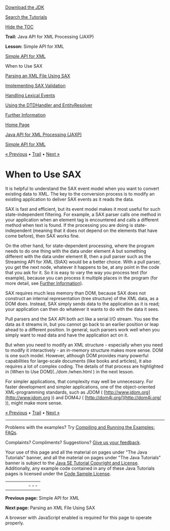 [Download
the JDK](http://java.sun.com/javase/6/download.jsp)
  
[Search the
Tutorials](../../search.html)
  
[Hide the TOC](javascript:toggleLeft())

**Trail:** Java API for XML Processing (JAXP)
  
**Lesson:** Simple API for XML

[Simple API for XML](index.html)

When to Use SAX

[Parsing an XML File Using SAX](parsing.html)

[Implementing SAX Validation](validation.html)

[Handling Lexical Events](events.html)

[Using the DTDHandler and EntityResolver](using.html)

[Further Information](info.html)

[Home Page](../../index.html)
>
[Java API for XML Processing (JAXP)](../index.html)
>
[Simple API for XML](index.html)

[« Previous](index.html) • [Trail](../TOC.html) • [Next »](parsing.html)

# When to Use SAX

It is helpful to understand the SAX event model when you want
to convert existing data to XML. The key to the conversion process is
to modify an existing application to deliver SAX events as it reads the
data.

SAX is fast and efficient, but its event model makes it most
useful for such state-independent filtering. For example, a SAX parser calls one method in
your application when an element tag is encountered and calls a different method
when text is found. If the processing you are doing is state-independent (meaning
that it does not depend on the elements that have come before),
then SAX works fine.

On the other hand, for state-dependent processing, where the program needs to do
one thing with the data under element A but something different with the
data under element B, then a pull parser such as the Streaming
API for XML (StAX) would be a better choice. With a pull parser,
you get the next node, whatever it happens to be, at any point
in the code that you ask for it. So it is easy to
vary the way you process text (for example), because you can process it
multiple places in the program (for more detail, see
[Further Information](info.html
)).

SAX requires much less memory than DOM, because SAX does not construct an
internal representation (tree structure) of the XML data, as a DOM does. Instead,
SAX simply sends data to the application as it is read; your
application can then do whatever it wants to do with the data it
sees.

Pull parsers and the SAX API both act like a serial I/O
stream. You see the data as it streams in, but you cannot go
back to an earlier position or leap ahead to a different position. In
general, such parsers work well when you simply want to read data and
have the application act on it.

But when you need to modify an XML structure - especially when
you need to modify it interactively - an in-memory structure makes more sense.
DOM is one such model. However, although DOM provides many powerful capabilities for large-scale
documents (like books and articles), it also requires a lot of complex coding.
The details of that process are highlighted in
[When to Use DOM](../dom
/when.html
) in the next
lesson.

For simpler applications, that complexity may well be unnecessary. For faster development and
simpler applications, one of the object-oriented XML-programming standards, such as JDOM (
[http://www.jdom.org](http://www.jdom.org
)) and DOM4J
(
[http://dom4j.org/](http://dom4j.org/
)), might make more sense.

[« Previous](index.html)
•
[Trail](../TOC.html)
•
[Next »](parsing.html)

---

Problems with the examples? Try [Compiling and Running
the Examples: FAQs](../../information/run-examples.html).
  
Complaints? Compliments? Suggestions? [Give
us your feedback](http://download.oracle.com/javase/feedback.html).

Your use of this page and all the material on pages under "The Java Tutorials" banner,
and all the material on pages under "The Java Tutorials" banner is subject to the [Java SE Tutorial Copyright
and License](../../information/license.html).
Additionally, any example code contained in any of these Java
Tutorials pages is licensed under the
[Code
Sample License](http://developers.sun.com/license/berkeley_license.html).

|  |  |  |  |  |
| --- | --- | --- | --- | --- |
| |  |  | | --- | --- | | duke image | Oracle logo | | [About Oracle](http://www.oracle.com/us/corporate/index.html) | [Oracle Technology Network](http://www.oracle.com/technology/index.html) | [Terms of Service](https://www.samplecode.oracle.com/servlets/CompulsoryClickThrough?type=TermsOfService) | Copyright © 1995, 2011 Oracle and/or its affiliates. All rights reserved. |

**Previous page:** Simple API for XML
  
**Next page:** Parsing an XML File Using SAX




A browser with JavaScript enabled is required for this page to operate properly.